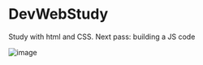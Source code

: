 # DevWebStudy
Study with html and CSS.
Next pass: building a JS code

![image](https://github.com/PabloZalem/DevWebStudy/assets/69645032/3aca6699-0ac3-4102-8dda-b178b99a0e8e)

